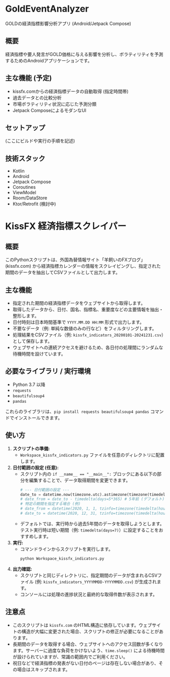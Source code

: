 # GoldEventAnalyzer

GOLDの経済指標影響分析アプリ (Android/Jetpack Compose)

## 概要

経済指標や要人発言がGOLD価格に与える影響を分析し、ボラティリティを予測するためのAndroidアプリケーションです。

## 主な機能 (予定)

- kissfx.comからの経済指標データの自動取得 (指定時間帯)
- 過去データとの比較分析
- 市場ボラティリティ状況に応じた予測分類
- Jetpack ComposeによるモダンなUI

## セットアップ

(ここにビルドや実行の手順を記述)

## 技術スタック

- Kotlin
- Android
- Jetpack Compose
- Coroutines
- ViewModel
- Room/DataStore
- Ktor/Retrofit (検討中)

# KissFX 経済指標スクレイパー

## 概要

このPythonスクリプトは、外国為替情報サイト「羊飼いのFXブログ」(kissfx.com) から経済指標カレンダーの情報をスクレイピングし、指定された期間のデータを抽出してCSVファイルとして出力します。

## 主な機能

-   指定された期間の経済指標データをウェブサイトから取得します。
-   取得したデータから、日付、国名、指標名、重要度などの主要情報を抽出・整形します。
-   日付時刻は日本時間基準で `YYYY.MM.DD HH:MM` 形式で出力します。
-   不要なデータ（例: 単純な数値のみの行など）をフィルタリングします。
-   処理結果をCSVファイル（例: `kissfx_indicators_20200101-20241231.csv`）として保存します。
-   ウェブサイトへの連続アクセスを避けるため、各日付の処理間にランダムな待機時間を設けています。

## 必要なライブラリ / 実行環境

-   Python 3.7 以降
-   `requests`
-   `beautifulsoup4`
-   `pandas`

これらのライブラリは、`pip install requests beautifulsoup4 pandas` コマンドでインストールできます。

## 使い方

1.  **スクリプトの準備:**
    *   `Workspace_kissfx_indicators.py` ファイルを任意のディレクトリに配置します。
2.  **日付範囲の設定 (任意):**
    *   スクリプト内の `if __name__ == "__main__":` ブロックにある以下の部分を編集することで、データ取得期間を変更できます。
        ```python
        # --- 日付範囲の設定 ---
        date_to = datetime.now(timezone.utc).astimezone(timezone(timedelta(hours=9))) # JSTの現在日時
        # date_from = date_to - timedelta(days=5*365) # 5年前 (デフォルト)
        # 特定の期間を指定する場合 (例)
        # date_from = datetime(2020, 1, 1, tzinfo=timezone(timedelta(hours=9))) 
        # date_to = datetime(2020, 12, 31, tzinfo=timezone(timedelta(hours=9)))
        ```
    *   デフォルトでは、実行時から過去5年間のデータを取得しようとします。テスト実行時は短い期間（例: `timedelta(days=7)`）に設定することをおすすめします。
3.  **実行:**
    *   コマンドラインからスクリプトを実行します。
        ```bash
        python Workspace_kissfx_indicators.py
        ```
4.  **出力確認:**
    *   スクリプトと同じディレクトリに、指定期間のデータが含まれるCSVファイル (例: `kissfx_indicators_YYYYMMDD-YYYYMMDD.csv`) が生成されます。
    *   コンソールには処理の進捗状況と最終的な取得件数が表示されます。

## 注意点

-   このスクリプトは `kissfx.com` のHTML構造に依存しています。ウェブサイトの構造が大幅に変更された場合、スクリプトの修正が必要になることがあります。
-   長期間のデータを取得する場合、ウェブサイトへのアクセス回数が多くなります。サーバーに過度な負荷をかけないよう、`time.sleep()` による待機時間が設けられていますが、常識の範囲内でご利用ください。
-   祝日などで経済指標の発表がない日付のページは存在しない場合があり、その場合はスキップされます。 